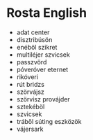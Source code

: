 # Rosta English

- adat center
- disztribúsön
- enéböl szikret
- multiléjer szvicsek
- passzvörd
- póveróver eternet
- rikóveri
- rút bridzs
- szörvájsz
- szörvisz provájder
- sztekéböl
- szvicsek
- tráből súting eszközök
- vájersark
